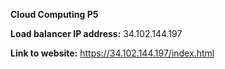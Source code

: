 **Cloud Computing P5**

**Load balancer IP address:** 
34.102.144.197

**Link to website:** 
https://34.102.144.197/index.html

